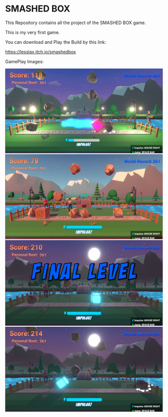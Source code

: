 # SMASHED BOX

This Repository contains all the project of the SMASHED BOX game.

This is my very first game.

You can download and Play the Build by this link:

https://lesslax.itch.io/smashedbox


GamePlay Images:

![Game Main Scene](./gamePlay01.png)
![Game Main Scene](./gamePlay02.png)
![Game Main Scene](./gamePlay03.png)
![Game Main Scene](./gamePlayFour.png)
